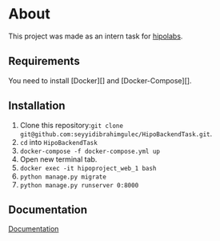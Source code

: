 # About
This project was made as an intern task for [hipolabs](https://hipolabs.com/).

## Requirements
You need to install [Docker][] and [Docker-Compose][].

## Installation
1. Clone this repository:`git clone git@github.com:seyyidibrahimgulec/HipoBackendTask.git`.
2. `cd` into `HipoBackendTask`
3. `docker-compose -f docker-compose.yml up`
4. Open new terminal tab.
5. `docker exec -it hipoproject_web_1 bash`
6. `python manage.py migrate`
7. `python manage.py runserver 0:8000`

## Documentation
[Documentation](https://tim-zed-31581.herokuapp.com/docs/)